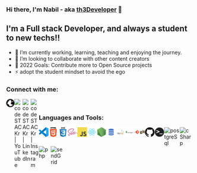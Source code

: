 
### Hi there, I'm Nabil - aka [th3Developer][website] 👋


## I'm a Full stack Developer, and always a student to new techs!!

- 🌱 I’m currently working, learning, teaching and enjoying the journey.
- 👯 I’m looking to collaborate with other content creators
- 🥅 2022 Goals: Contribute more to Open Source projects
- ⚡ adopt the student mindset to avoid the ego

### Connect with me:

[<img align="left" alt="codeSTACKr.com" width="22px" src="https://raw.githubusercontent.com/iconic/open-iconic/master/svg/globe.svg" />][website]
[<img align="left" alt="codeSTACKr | YouTube" width="22px" src="https://cdn.jsdelivr.net/npm/simple-icons@v3/icons/youtube.svg" />][youtube]
[<img align="left" alt="codeSTACKr | LinkedIn" width="22px" src="https://cdn.jsdelivr.net/npm/simple-icons@v3/icons/linkedin.svg" />][linkedin]
[<img align="left" alt="codeSTACKr | Instagram" width="22px" src="https://cdn.jsdelivr.net/npm/simple-icons@v3/icons/instagram.svg" />][instagram]

<br />

### Languages and Tools:

<img align="left" alt="Visual Studio Code" width="26px" src="https://raw.githubusercontent.com/github/explore/80688e429a7d4ef2fca1e82350fe8e3517d3494d/topics/visual-studio-code/visual-studio-code.png" />
<img align="left" alt="HTML5" width="26px" src="https://raw.githubusercontent.com/github/explore/80688e429a7d4ef2fca1e82350fe8e3517d3494d/topics/html/html.png" />
<img align="left" alt="CSS3" width="26px" src="https://raw.githubusercontent.com/github/explore/80688e429a7d4ef2fca1e82350fe8e3517d3494d/topics/css/css.png" />
<img align="left" alt="Sass" width="26px" src="https://raw.githubusercontent.com/github/explore/80688e429a7d4ef2fca1e82350fe8e3517d3494d/topics/sass/sass.png" />
<img align="left" alt="JavaScript" width="26px" src="https://raw.githubusercontent.com/github/explore/80688e429a7d4ef2fca1e82350fe8e3517d3494d/topics/javascript/javascript.png" />
<img align="left" alt="React" width="26px" src="https://raw.githubusercontent.com/github/explore/80688e429a7d4ef2fca1e82350fe8e3517d3494d/topics/react/react.png" />
<img align="left" alt="Node.js" width="26px" src="https://raw.githubusercontent.com/github/explore/80688e429a7d4ef2fca1e82350fe8e3517d3494d/topics/nodejs/nodejs.png" />
<img align="left" alt="SQL" width="26px" src="https://raw.githubusercontent.com/github/explore/80688e429a7d4ef2fca1e82350fe8e3517d3494d/topics/sql/sql.png" />
<img align="left" alt="MySQL" width="26px" src="https://raw.githubusercontent.com/github/explore/80688e429a7d4ef2fca1e82350fe8e3517d3494d/topics/mysql/mysql.png" />
<img align="left" alt="MongoDB" width="26px" src="https://raw.githubusercontent.com/github/explore/80688e429a7d4ef2fca1e82350fe8e3517d3494d/topics/mongodb/mongodb.png" />
<img align="left" alt="Git" width="26px" src="https://raw.githubusercontent.com/github/explore/80688e429a7d4ef2fca1e82350fe8e3517d3494d/topics/git/git.png" />
<img align="left" alt="GitHub" width="26px" src="https://raw.githubusercontent.com/github/explore/78df643247d429f6cc873026c0622819ad797942/topics/github/github.png" />
<img align="left" alt="Terminal" width="26px" src="https://raw.githubusercontent.com/github/explore/80688e429a7d4ef2fca1e82350fe8e3517d3494d/topics/terminal/terminal.png" />
<img align="left" alt="postgreSql" width="42px" src="https://user-images.githubusercontent.com/49625259/129708063-4ca261d4-a037-4ac5-af7d-80cf488e6de6.png" />
<img align="left" alt="cSharp" width="32px" src="https://user-images.githubusercontent.com/49625259/129709237-5f7d777c-3dc9-4a41-9e3d-17c780bddbc1.png" />
<img align="left" alt="php" width="32px" src="https://user-images.githubusercontent.com/49625259/129709170-dfe00bde-6620-4059-b466-738420e0e960.png" />
<img align="left" alt="sendGrid" width="32px" src="https://user-images.githubusercontent.com/49625259/129709063-70661a98-98e9-4111-bff7-a9b1c9eaa7f2.png" />
<br />
<br />




[website]: https://cambiasonabil.netlify.app/
[youtube]: https://www.youtube.com/channel/UCGuhx0P1D0U-HEL9vMHQjMQ
[instagram]: https://www.instagram.com/fitlife_addict/
[linkedin]: https://www.linkedin.com/in/nabil-cambiaso-533b95193/
[facebook]: https://web.facebook.com/nabil.cambiaso.5/
